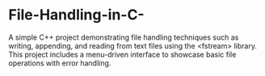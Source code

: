 # File-Handling-in-C-
A simple C++ project demonstrating file handling techniques such as writing, appending, and reading from text files using the &lt;fstream> library. This project includes a menu-driven interface to showcase basic file operations with error handling.
